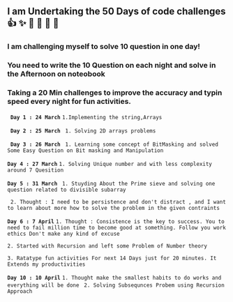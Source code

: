 ## **I am Undertaking the 50 Days of code challenges**:+1: :sparkles: :camel: :tada: :rocket: :metal:
### I am challenging myself to solve 10 question in one day!
### You need to write the 10 Question on each night and solve in the Afternoon on noteobook
### Taking a 20 Min challenges to improve the accuracy and typin speed every night for fun activities.

**` Day 1 : 24 March`**
```1.Implementing the string,Arrays ```

**` Day 2 : 25 March`**
``` 1. Solving 2D arrays problems```

**` Day 3 : 26 March`**
``` 1. Learning some concept of BitMasking and solved Some Easy Question on Bit masking and Manipulation```

**`Day 4 : 27 March`**
 ```1. Solving Unique number and with less complexity around 7 Quesition ```

**`Day 5 : 31 March`**
``` 1. Stuyding About the Prime sieve and solving one question related to divisible subarray``` 

``` 2. Thought : I need to be persistence and don't distract , and I want to learn about more how to solve the problem in the given contraints```

**`Day 6 : 7 April`**
```1. Thought : Consistence is the key to success. You to need to fail million time to become good at something. Follow you work ethics Don't make any kind of excuse```

```2. Started with Recursion and left some Problem of Number theory```

```3. Ratatype fun activities For next 14 Days just for 20 minutes. It Extends my productivities```

**`Day 10 : 10 April`**
``` 1. Thought make the smallest habits to do works and everything will be done ```
``` 2. Solving Subsequnces Probem using Recursion Approach```
